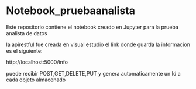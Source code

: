 # Notebook_pruebaanalista
Este repositorio contiene el notebook creado en Jupyter para la prueba analista de datos

la apirestful fue creada en visual estudio el link donde guarda la informacion es el siguiente:

http://localhost:5000/info

puede recibir POST,GET,DELETE,PUT y genera automaticamente un Id a cada objeto almacenado
